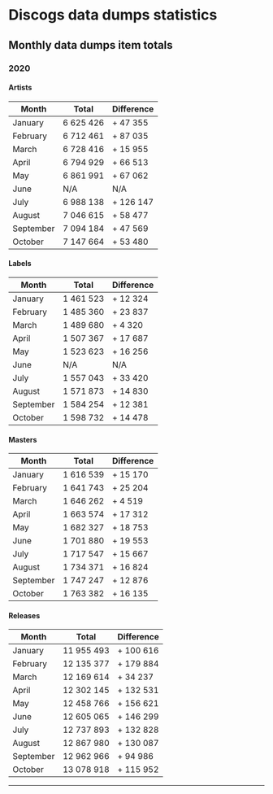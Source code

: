 # Discogs data dumps statistics

## Monthly data dumps item totals

### 2020

#### Artists

| Month     | Total     | Difference |
|-----------|-----------|------------|
| January   | 6 625 426 | + 47 355   |
| February  | 6 712 461 | + 87 035   |
| March     | 6 728 416 | + 15 955   |
| April     | 6 794 929 | + 66 513   |
| May       | 6 861 991 | + 67 062   |
| June      | N/A       | N/A        |
| July      | 6 988 138 | + 126 147  |
| August    | 7 046 615 | +  58 477  |
| September | 7 094 184 | +  47 569  |
| October   | 7 147 664 | +  53 480  |

#### Labels

| Month     | Total     | Difference |
|-----------|-----------|------------|
| January   | 1 461 523 | + 12 324   |
| February  | 1 485 360 | + 23 837   |
| March     | 1 489 680 | +  4 320   |
| April     | 1 507 367 | + 17 687   |
| May       | 1 523 623 | + 16 256   |
| June      | N/A       | N/A        |
| July      | 1 557 043 | + 33 420   |
| August    | 1 571 873 | + 14 830   |
| September | 1 584 254 | + 12 381   |
| October   | 1 598 732 | + 14 478   |

#### Masters

| Month     | Total     | Difference |
|-----------|-----------|------------|
| January   | 1 616 539 | + 15 170   |
| February  | 1 641 743 | + 25 204   |
| March     | 1 646 262 | +  4 519   |
| April     | 1 663 574 | + 17 312   |
| May       | 1 682 327 | + 18 753   |
| June      | 1 701 880 | + 19 553   |
| July      | 1 717 547 | + 15 667   |
| August    | 1 734 371 | + 16 824   |
| September | 1 747 247 | + 12 876   |
| October   | 1 763 382 | + 16 135   |

#### Releases

| Month     | Total      | Difference |
|-----------|------------|------------|
| January   | 11 955 493 | + 100 616  |
| February  | 12 135 377 | + 179 884  |
| March     | 12 169 614 | +  34 237  |
| April     | 12 302 145 | + 132 531  |
| May       | 12 458 766 | + 156 621  |
| June      | 12 605 065 | + 146 299  |
| July      | 12 737 893 | + 132 828  |
| August    | 12 867 980 | + 130 087  |
| September | 12 962 966 | +  94 986  |
| October   | 13 078 918 | + 115 952  |

---
